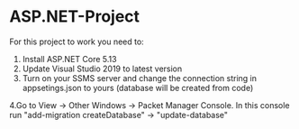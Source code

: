 # ASP.NET-Project

For this project to work you need to:
1. Install ASP.NET Core 5.13
2. Update Visual Studio 2019 to latest version
3. Turn on your SSMS server and change the connection string in appsetings.json to yours (database will be created from code)

4.Go to View -> Other Windows -> Packet Manager Console.  In this console run "add-migration createDatabase" -> "update-database"
